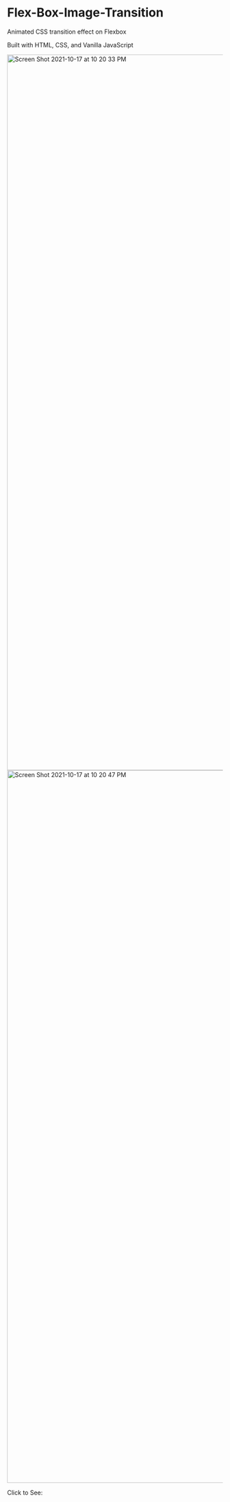 # Flex-Box-Image-Transition
Animated CSS transition effect on Flexbox


Built with HTML, CSS, and Vanilla JavaScript

<img width="1668" alt="Screen Shot 2021-10-17 at 10 20 33 PM" src="https://user-images.githubusercontent.com/59452934/137673515-e8b22318-3d6f-49f3-9ccf-500ef6a4c69b.png">
<img width="1661" alt="Screen Shot 2021-10-17 at 10 20 47 PM" src="https://user-images.githubusercontent.com/59452934/137673531-7d33ca34-3ba0-4e13-b103-f67c6bef38bc.png">

Click to See: 
